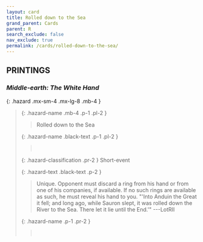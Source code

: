 ```yaml
---
layout: card
title: Rolled down to the Sea
grand_parent: Cards
parent: R
search_exclude: false
nav_exclude: true
permalink: /cards/rolled-down-to-the-sea/
---
```


## PRINTINGS


### _Middle-earth: The White Hand_

{: .hazard .mx-sm-4 .mx-lg-8 .mb-4 }
> {: .hazard-name .mb-4 .p-1 .pl-2 }
> > <div class="hazard-mp"></div>
> > <div class="card-name">Rolled down to the Sea</div>
>
> {: .hazard-name .black-text .p-1 .pl-2 }
> > &nbsp;
>
> {: .hazard-classification .pr-2 }
> Short-event
>
> {: .hazard-text .black-text .p-2 }
> > Unique. Opponent must discard a ring from his hand or from one of his companies, if available. If no such rings are available as such, he must reveal his hand to you.  "'Into Anduin the Great it fell; and long ago, while Sauron slept, it was rolled down the River to the Sea. There let it lie until the End.'" ---LotRII  
>
> {: .hazard-name .p-1 .pr-2 }
> > <div class="card-shield"></div>
> > <div class="card-corruption">&nbsp;</div>
